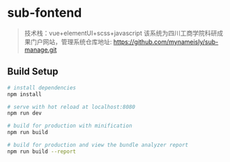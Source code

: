 # sub-fontend

> 技术栈：vue+elementUI+scss+javascript
> 该系统为四川工商学院科研成果门户网站，管理系统仓库地址: https://github.com/mynameisly/sub-manage.git

## Build Setup

``` bash
# install dependencies
npm install

# serve with hot reload at localhost:8080
npm run dev

# build for production with minification
npm run build

# build for production and view the bundle analyzer report
npm run build --report
```
